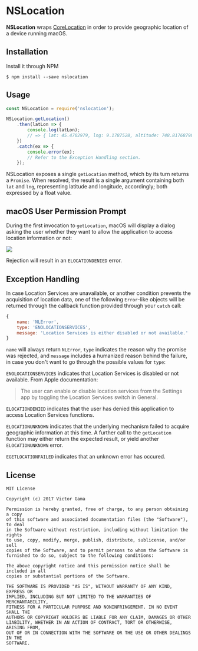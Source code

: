 # NSLocation

**NSLocation** wraps [CoreLocation](https://developer.apple.com/reference/corelocation?language=objc) in order to provide geographic location of a device running macOS.

## Installation
Install it through NPM

```
$ npm install --save nslocation
```

## Usage

```javascript
const NSLocation = require('nslocation');

NSLocation.getLocation()
    .then(latLon => {
        console.log(latLon);
        // => { lat: 45.4702979, lng: 9.1787528, altitude: 748.8176879882812, horizontalAccuracy: 65, verticalAccuracy: 10 }
    })
    .catch(ex => {
        console.error(ex);
        // Refer to the Exception Handling section.
    });
```

NSLocation exposes a single `getLocation` method, which by its turn returns a `Promise`. When resolved, the result is a single argument containing both `lat` and `lng`, representing latitude and longitude, accordingly; both expressed by a float value.

## macOS User Permission Prompt
During the first invocation to `getLocation`, macOS will display a dialog asking the user whether they want to allow the application to access location information or not:

![](https://www.dropbox.com/s/i6nfg547itpt7xg/NSLocation-PermissionDialog.png?dl=1)

Rejection will result in an `ELOCATIONDENIED` error.

## Exception Handling

In case  Location Services are unavailable, or another condition prevents the acquisition of location data, one of the following `Error`-like objects will be returned through the callback function provided through your `catch` call:

```javascript
{
    name: 'NLError',
    type: 'ENOLOCATIONSERVICES',
    message: 'Location Services is either disabled or not available.'
}
```

`name` will always return `NLError`, `type` indicates the reason why the promise was rejected, and `message` includes a humanized reason behind the failure, in case you don't want to go through the possible values for `type`:

`ENOLOCATIONSERVICES` indicates that Location Services is disabled or not available. From Apple documentation:
> The user can enable or disable location services from the Settings app by toggling the Location Services switch in General.

`ELOCATIONDENIED` indicates that the user has denied this application to access Location Services functions.

`ELOCATIONUNKNOWN` indicates that the underlying mechanism failed to acquire geographic information at this time. A further call to the `getLocation` function may either return the expected result, or
yield another `ELOCATIONUNKNOWN` error.

`EGETLOCATIONFAILED` indicates that an unknown error has occured.

## License

```
MIT License

Copyright (c) 2017 Victor Gama

Permission is hereby granted, free of charge, to any person obtaining a copy
of this software and associated documentation files (the "Software"), to deal
in the Software without restriction, including without limitation the rights
to use, copy, modify, merge, publish, distribute, sublicense, and/or sell
copies of the Software, and to permit persons to whom the Software is
furnished to do so, subject to the following conditions:

The above copyright notice and this permission notice shall be included in all
copies or substantial portions of the Software.

THE SOFTWARE IS PROVIDED "AS IS", WITHOUT WARRANTY OF ANY KIND, EXPRESS OR
IMPLIED, INCLUDING BUT NOT LIMITED TO THE WARRANTIES OF MERCHANTABILITY,
FITNESS FOR A PARTICULAR PURPOSE AND NONINFRINGEMENT. IN NO EVENT SHALL THE
AUTHORS OR COPYRIGHT HOLDERS BE LIABLE FOR ANY CLAIM, DAMAGES OR OTHER
LIABILITY, WHETHER IN AN ACTION OF CONTRACT, TORT OR OTHERWISE, ARISING FROM,
OUT OF OR IN CONNECTION WITH THE SOFTWARE OR THE USE OR OTHER DEALINGS IN THE
SOFTWARE.

```
